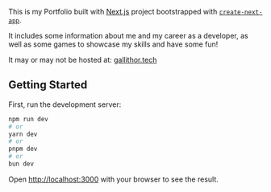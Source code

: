 This is my Portfolio built with [Next.js](https://nextjs.org/) project bootstrapped with [`create-next-app`](https://github.com/vercel/next.js/tree/canary/packages/create-next-app).

It includes some information about me and my career as a developer, as well as some games to showcase my skills and have some fun!

It may or may not be hosted at: [gallithor.tech](https://www.gallithor.tech)

## Getting Started

First, run the development server:

```bash
npm run dev
# or
yarn dev
# or
pnpm dev
# or
bun dev
```

Open [http://localhost:3000](http://localhost:3000) with your browser to see the result.


